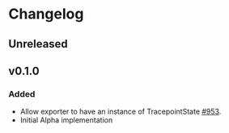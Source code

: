 # Changelog

## Unreleased

## v0.1.0

### Added

- Allow exporter to have an instance of TracepointState [#953](https://github.com/open-telemetry/opentelemetry-rust/pull/953).
- Initial Alpha implementation
